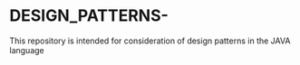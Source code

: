 # DESIGN_PATTERNS-
This repository is intended for consideration of design patterns in the JAVA language
